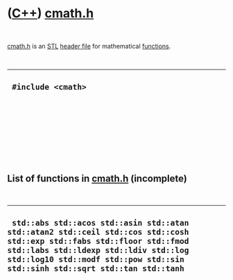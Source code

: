 



 

 

 

 

 

([C++](Cpp.htm)) [cmath.h](CppCmathH.htm)
=========================================

 

[cmath.h](CppCmathH.htm) is an [STL](CppStl.htm) [header
file](CppHeaderFile.htm) for mathematical [functions](CppFunction.htm).

 

  ---------------------
  ` #include <cmath>`
  ---------------------

 

 

 

 

 

List of functions in [cmath.h](CppCmathH.htm) (incomplete)
----------------------------------------------------------

 

  -------------------------------------------------------------------------------------------------------------------------------------------------------------------------------------------------------------------------------------------------
  ` std::abs std::acos std::asin std::atan std::atan2 std::ceil std::cos std::cosh std::exp std::fabs std::floor std::fmod std::labs std::ldexp std::ldiv std::log std::log10 std::modf std::pow std::sin std::sinh std::sqrt std::tan std::tanh`
  -------------------------------------------------------------------------------------------------------------------------------------------------------------------------------------------------------------------------------------------------

 

 

 

 

 





 



